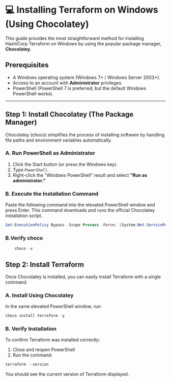 # 💻 Installing Terraform on Windows (Using Chocolatey)

This guide provides the most straightforward method for installing HashiCorp Terraform on Windows by using the popular package manager, **Chocolatey**.

## Prerequisites

* A Windows operating system (Windows 7+ / Windows Server 2003+).
* Access to an account with **Administrator** privileges.
* PowerShell (PowerShell 7 is preferred, but the default Windows PowerShell works).

---

## Step 1: Install Chocolatey (The Package Manager)

Chocolatey (choco) simplifies the process of installing software by handling file paths and environment variables automatically.

### A. Run PowerShell as Administrator

1.  Click the Start button (or press the Windows key).
2.  Type `PowerShell`.
3.  Right-click the "Windows PowerShell" result and select **"Run as administrator."**

### B. Execute the Installation Command

Paste the following command into the elevated PowerShell window and press Enter. This command downloads and runs the official Chocolatey installation script.

```powershell
Set-ExecutionPolicy Bypass -Scope Process -Force; [System.Net.ServicePointManager]::SecurityProtocol = [System.Net.ServicePointManager]::SecurityProtocol -bor 3072; iex ((New-Object System.Net.WebClient).DownloadString('[https://community.chocolatey.org/install.ps1](https://community.chocolatey.org/install.ps1)'))
```
### B.Verify choco
```powershell
    choco -v
```

## Step 2: Install Terraform

Once Chocolatey is installed, you can easily install Terraform with a single command.

### A. Install Using Chocolatey

In the same elevated PowerShell window, run:

```powershell
choco install terraform -y
```

### B. Verify Installation

To confirm Terraform was installed correctly:

1. Close and reopen PowerShell
2. Run the command:

```powershell
terraform --version
```

You should see the current version of Terraform displayed.